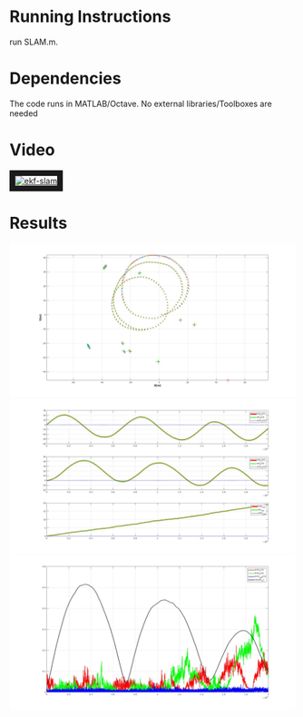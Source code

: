 # Running Instructions
run SLAM.m.

# Dependencies
The code runs in MATLAB/Octave. No external libraries/Toolboxes are needed

# Video
<a href="https://www.youtube.com/embed/pOJMaLaqq20" target="_blank"><img src="https://www.youtube.com/embed/pOJMaLaqq20/0.jpg" 
alt="ekf-slam" width="560" height="315" border="10" /></a>

# Results
![alt text](figures/XYPlot.jpg "XYPlot")
![alt text](figures/XYYawVsTime.jpg "XYPlot")
![alt text](figures/Errors.jpg "XYPlot")
